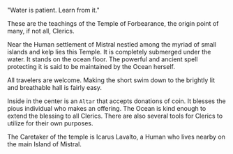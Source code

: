 "Water is patient. Learn from it."

These are the teachings of the Temple of Forbearance, the origin point of many, if not all, Clerics.

Near the Human settlement of Mistral nestled among the myriad of small islands and kelp lies this Temple. It is completely submerged under the water. It stands on the ocean floor. The powerful and ancient spell protecting it is said to be maintained by the Ocean herself.

All travelers are welcome. Making the short swim down to the brightly lit and breathable hall is fairly easy.

Inside in the center is an `Altar` that accepts donations of coin. It blesses the pious individual who makes an offering. The Ocean is kind enough to extend the blessing to all Clerics. There are also several tools for Clerics to utilize for their own purposes.

The Caretaker of the temple is Icarus Lavalto, a Human who lives nearby on the main Island of Mistral.
